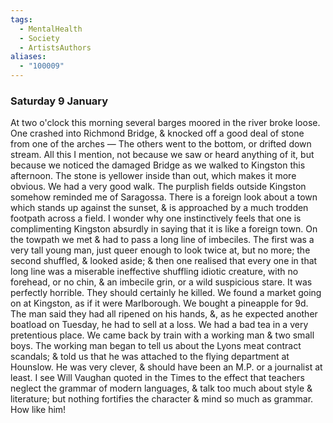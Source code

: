 ```yaml
---
tags:
  - MentalHealth
  - Society
  - ArtistsAuthors
aliases:
  - "100009"
---
```

### Saturday 9 January

At two o'clock this morning several barges moored in the river broke loose. One crashed into Richmond Bridge, & knocked off a good deal of stone from one of the arches — The others went to the bottom, or drifted down stream. All this I mention, not because we saw or heard anything of it, but because we noticed the damaged Bridge as we walked to Kingston this afternoon. The stone is yellower inside than out, which makes it more obvious. We had a very good walk. The purplish fields outside Kingston somehow reminded me of Saragossa. There is a foreign look about a town which stands up against the sunset, & is approached by a much trodden footpath across a field. I wonder why one instinctively feels that one is complimenting Kingston absurdly in saying that it is like a foreign town. On the towpath we met & had to pass a long line of imbeciles. The first was a very tall young man, just queer enough to look twice at, but no more; the second shuffled, & looked aside; & then one realised that every one in that long line was a miserable ineffective shuffling idiotic creature, with no forehead, or no chin, & an imbecile grin, or a wild suspicious stare. It was perfectly horrible. They should certainly he killed. We found a market going on at Kingston, as if it were Marlborough. We bought a pineapple for 9d. The man said they had all ripened on his hands, &, as he expected another boatload on Tuesday, he had to sell at a loss. We had a bad tea in a very pretentious place. We came back by train with a working man & two small boys. The working man began to tell us about the Lyons meat contract scandals; & told us that he was attached to the flying department at Hounslow. He was very clever, & should have been an M.P. or a journalist at least. I see Will Vaughan quoted in the Times to the effect that teachers neglect the grammar of modern languages, & talk too much about style & literature; but nothing fortifies the character & mind so much as grammar. How like him!
